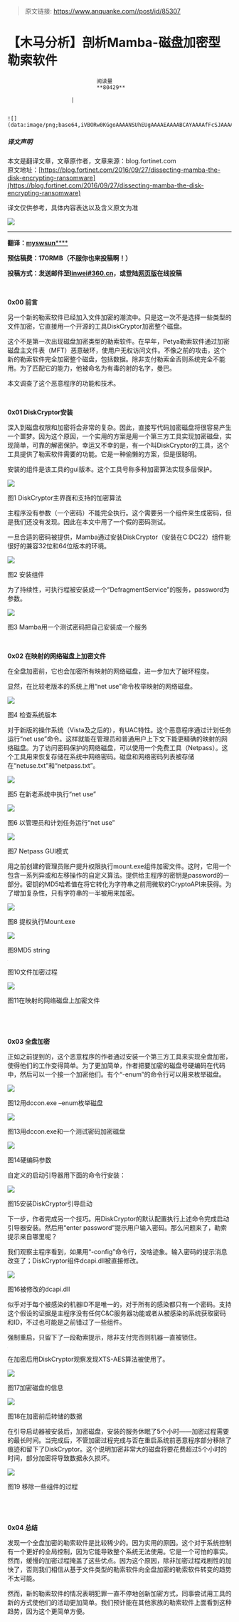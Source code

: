 > 原文链接: https://www.anquanke.com//post/id/85307 


# 【木马分析】剖析Mamba-磁盘加密型勒索软件


                                阅读量   
                                **80429**
                            
                        |
                        
                                                                                                                                    ![](data:image/png;base64,iVBORw0KGgoAAAANSUhEUgAAAAEAAAABCAYAAAAfFcSJAAAAAXNSR0IArs4c6QAAAARnQU1BAACxjwv8YQUAAAAJcEhZcwAADsQAAA7EAZUrDhsAAAANSURBVBhXYzh8+PB/AAffA0nNPuCLAAAAAElFTkSuQmCC)
                                                                                            



##### 译文声明

本文是翻译文章，文章原作者，文章来源：blog.fortinet.com
                                <br>原文地址：[https://blog.fortinet.com/2016/09/27/dissecting-mamba-the-disk-encrypting-ransomware](https://blog.fortinet.com/2016/09/27/dissecting-mamba-the-disk-encrypting-ransomware)

译文仅供参考，具体内容表达以及含义原文为准

[![](https://p5.ssl.qhimg.com/t01f6f1225a5c33c8e0.png)](https://p5.ssl.qhimg.com/t01f6f1225a5c33c8e0.png)

****

**翻译：**[**myswsun******](http://bobao.360.cn/member/contribute?uid=2775084127)

**预估稿费：170RMB（不服你也来投稿啊！）**

**<strong><strong>投稿方式：发送邮件至**[**linwei#360.cn**](mailto:linwei@360.cn)**，或登陆**[**网页版**](http://bobao.360.cn/contribute/index)**在线投稿**</strong></strong>

**<br>**

**0x00 前言**

另一个新的勒索软件已经加入文件加密的潮流中。只是这一次不是选择一些类型的文件加密，它直接用一个开源的工具DiskCryptor加密整个磁盘。

这个不是第一次出现磁盘加密类型的勒索软件。在早年，Petya勒索软件通过加密磁盘主文件表（MFT）恶意破环，使用户无权访问文件。不像之前的攻击，这个新的勒索软件完全加密整个磁盘，包括数据。除非支付勒索金否则系统完全不能用。为了匹配它的能力，他被命名为有毒的射的名字，曼巴。

本文调查了这个恶意程序的功能和技术。

<br>

**0x01 DiskCryptor安装**

深入到磁盘权限和加密将会非常的复杂。因此，直接写代码加密磁盘将很容易产生一个噩梦。因为这个原因，一个实用的方案是用一个第三方工具实现加密磁盘，实现简单，可靠的解密保护。幸运又不幸的是，有一个叫DiskCryptor的工具，这个工具提供了勒索软件需要的功能。它是一种偷懒的方案，但是很聪明。

安装的组件是该工具的gui版本。这个工具号称多种加密算法实现多层保护。

[![](https://p3.ssl.qhimg.com/t01d01d91d543ccf4d0.png)](https://p3.ssl.qhimg.com/t01d01d91d543ccf4d0.png)

图1 DiskCryptor主界面和支持的加密算法

主程序没有参数（一个密码）不能完全执行。这个需要另一个组件来生成密码，但是我们还没有发现。因此在本文中用了一个假的密码测试。

一旦合适的密码被提供，Mamba通过安装DiskCryptor（安装在C:DC22）组件能很好的兼容32位和64位版本的环境。

[![](https://p0.ssl.qhimg.com/t016d66b6158c714c0f.png)](https://p0.ssl.qhimg.com/t016d66b6158c714c0f.png)

图2 安装组件

为了持续性，可执行程被安装成一个“DefragmentService”的服务，password为参数。

[![](https://p0.ssl.qhimg.com/t010c5d605fcd705791.png)](https://p0.ssl.qhimg.com/t010c5d605fcd705791.png)

图3 Mamba用一个测试密码把自己安装成一个服务

<br>

**0x02 在映射的网络磁盘上加密文件**

在全盘加密前，它也会加密所有映射的网络磁盘，进一步加大了破环程度。

显然，在比较老版本的系统上用“net use”命令枚举映射的网络磁盘。

[![](https://p4.ssl.qhimg.com/t0197748f9a420aa84e.png)](https://p4.ssl.qhimg.com/t0197748f9a420aa84e.png)

图4 检查系统版本

对于新版的操作系统（Vista及之后的），有UAC特性。这个恶意程序通过计划任务运行“net use”命令。这样就能在管理员和普通用户上下文下能更精确的映射的网络磁盘。为了访问密码保护的网络磁盘，可以使用一个免费工具（Netpass）。这个工具用来恢复存储在系统中网络密码。磁盘和网络密码列表被存储在“netuse.txt”和“netpass.txt”。

[![](https://p5.ssl.qhimg.com/t01a88b6cdcd4dae7e2.png)](https://p5.ssl.qhimg.com/t01a88b6cdcd4dae7e2.png)

图5 在新老系统中执行“net use”

[![](https://p2.ssl.qhimg.com/t01efe97dcde94f6092.png)](https://p2.ssl.qhimg.com/t01efe97dcde94f6092.png)

图6 以管理员和计划任务运行“net use”

[![](https://p0.ssl.qhimg.com/t011cd087cb3666a0ca.png)](https://p0.ssl.qhimg.com/t011cd087cb3666a0ca.png)

图7 Netpass GUI模式

用之前创建的管理员账户提升权限执行mount.exe组件加密文件。这时，它用一个包含一系列异或和左移操作的自定义算法。提供给主程序的密钥是password的一部分。密钥的MD5哈希值在将它转化为字符串之前用微软的CryptoAPI来获得。为了增加复杂性，只有字符串的一半被用来加密。

[![](https://p3.ssl.qhimg.com/t0122033808cb804d54.png)](https://p3.ssl.qhimg.com/t0122033808cb804d54.png)

图8 提权执行Mount.exe

[![](https://p4.ssl.qhimg.com/t01db6f12b94e6e4654.png)](https://p4.ssl.qhimg.com/t01db6f12b94e6e4654.png)

图9MD5 string

[![](data:image/png;base64,iVBORw0KGgoAAAANSUhEUgAAAAEAAAABCAYAAAAfFcSJAAAAAXNSR0IArs4c6QAAAARnQU1BAACxjwv8YQUAAAAJcEhZcwAADsQAAA7EAZUrDhsAAAANSURBVBhXYzh8+PB/AAffA0nNPuCLAAAAAElFTkSuQmCC)](https://p1.ssl.qhimg.com/t01a9f8c5f758851741.png)

图10文件加密过程

[![](https://p3.ssl.qhimg.com/t01a1488b9d1083554f.png)](https://p3.ssl.qhimg.com/t01a1488b9d1083554f.png)

图11在映射的网络磁盘上加密文件

## <br>

**0x03 全盘加密**

正如之前提到的，这个恶意程序的作者通过安装一个第三方工具来实现全盘加密，使得他们的工作变得简单。为了更加简单，作者把要加密的磁盘号硬编码在代码中，然后可以一个接一个加密他们。有个“-enum”的命令行可以用来枚举磁盘。

[![](https://p1.ssl.qhimg.com/t01d614914e6b20da94.png)](https://p1.ssl.qhimg.com/t01d614914e6b20da94.png)

图12用dccon.exe –enum枚举磁盘

[![](https://p5.ssl.qhimg.com/t0142c2fd5313f65871.png)](https://p5.ssl.qhimg.com/t0142c2fd5313f65871.png)

图13用dccon.exe和一个测试密码加密磁盘

[![](https://p5.ssl.qhimg.com/t011d0a92fbda960978.png)](https://p5.ssl.qhimg.com/t011d0a92fbda960978.png)

图14硬编码参数

自定义的启动引导器用下面的命令行安装：

[![](https://p1.ssl.qhimg.com/t01930ff414536a1efe.png)](https://p1.ssl.qhimg.com/t01930ff414536a1efe.png)

图15安装DiskCryptor引导启动

下一步，作者完成另一个技巧。用DiskCryptor的默认配置执行上述命令完成启动引导器安装。然后用“enter password”提示用户输入密码。那么问题来了，勒索提示来自哪里呢？

我们观察主程序看到，如果用“-config”命令行，没啥迹象。输入密码的提示消息改变了；DiskCryptor组件dcapi.dll被直接修改。

[![](https://p3.ssl.qhimg.com/t0159b42cdc9c08df16.png)](https://p3.ssl.qhimg.com/t0159b42cdc9c08df16.png)

图16被修改的dcapi.dll

似乎对于每个被感染的机器ID不是唯一的，对于所有的感染都只有一个密码。支持这个假设的证据是主程序没有任何C&amp;C服务器功能或者从被感染的系统获取密码和ID，不过也可能是之前错过了一些组件。

强制重启，只留下了一段勒索提示，除非支付完否则机器一直被锁住。

[![](data:image/png;base64,iVBORw0KGgoAAAANSUhEUgAAAAEAAAABCAYAAAAfFcSJAAAAAXNSR0IArs4c6QAAAARnQU1BAACxjwv8YQUAAAAJcEhZcwAADsQAAA7EAZUrDhsAAAANSURBVBhXYzh8+PB/AAffA0nNPuCLAAAAAElFTkSuQmCC)](https://p0.ssl.qhimg.com/t012d7c60f75c8c99ea.png)

在加密后用DiskCryptor观察发现XTS-AES算法被使用了。

[![](https://p5.ssl.qhimg.com/t0146c87e5f6c0d86bd.png)](https://p5.ssl.qhimg.com/t0146c87e5f6c0d86bd.png)

图17加密磁盘的信息

[![](https://p4.ssl.qhimg.com/t013194053f10deee6c.png)](https://p4.ssl.qhimg.com/t013194053f10deee6c.png)

图18在加密前后转储的数据

在引导启动器被安装后，加密磁盘，安装的服务休眠了5个小时——加密过程需要的最长时间。当完成后，不管加密过程完成与否在重启系统前恶意程序部分移除了痕迹和留下了DiskCryptor。这个说明加密非常大的磁盘将要花费超过5个小时的时间，部分加密将导致数据永久损坏。

[![](https://p0.ssl.qhimg.com/t0127c3b98c07ba61f5.png)](https://p0.ssl.qhimg.com/t0127c3b98c07ba61f5.png)

图19 移除一些组件的过程

## <br>

**0x04 总结**

发现一个全盘加密的勒索软件是比较稀少的。因为实用的原因。这个对于系统控制有一个更好的全局控制，因为它能导致整个系统无法使用。它是一个可怕的事实。然而，缓慢的加密过程掩盖了这些优点。因为这个原因，除非加密过程戏剧性的加快了，否则我们相信从基于文件类型的勒索软件向全盘加密的勒索软件转变的趋势不太可能。

然而，新的勒索软件的情况表明犯罪一直不停地创新加密方式，同事尝试用工具的新的方式使他们的活动更加简单。我们预计能在其他家族的勒索软件上面看到这种趋势，因为这个更简单方便。

